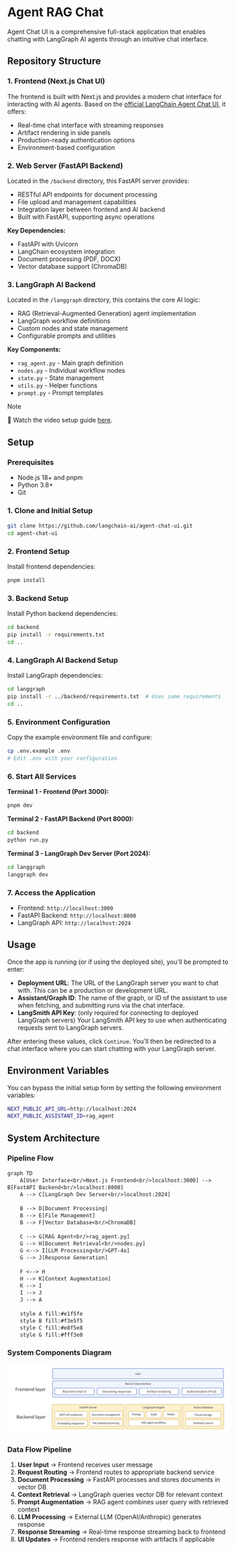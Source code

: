# Agent RAG Chat

Agent Chat UI is a comprehensive full-stack application that enables chatting with LangGraph AI agents through an intuitive chat interface.

## Repository Structure

### 1. Frontend (Next.js Chat UI)

The frontend is built with Next.js and provides a modern chat interface for interacting with AI agents. Based on the [official LangChain Agent Chat UI](https://github.com/langchain-ai/agent-chat-ui.git), it offers:

- Real-time chat interface with streaming responses
- Artifact rendering in side panels
- Production-ready authentication options
- Environment-based configuration

### 2. Web Server (FastAPI Backend)

Located in the `/backend` directory, this FastAPI server provides:

- RESTful API endpoints for document processing
- File upload and management capabilities
- Integration layer between frontend and AI backend
- Built with FastAPI, supporting async operations

**Key Dependencies:**
- FastAPI with Uvicorn
- LangChain ecosystem integration
- Document processing (PDF, DOCX)
- Vector database support (ChromaDB)

### 3. LangGraph AI Backend

Located in the `/langgraph` directory, this contains the core AI logic:

- RAG (Retrieval-Augmented Generation) agent implementation
- LangGraph workflow definitions
- Custom nodes and state management
- Configurable prompts and utilities

**Key Components:**
- `rag_agent.py` - Main graph definition
- `nodes.py` - Individual workflow nodes
- `state.py` - State management
- `utils.py` - Helper functions
- `prompt.py` - Prompt templates

> [!NOTE]
> 🎥 Watch the video setup guide [here](https://youtu.be/lInrwVnZ83o).

## Setup

### Prerequisites

- Node.js 18+ and pnpm
- Python 3.8+
- Git

### 1. Clone and Initial Setup

```bash
git clone https://github.com/langchain-ai/agent-chat-ui.git
cd agent-chat-ui
```

### 2. Frontend Setup

Install frontend dependencies:

```bash
pnpm install
```

### 3. Backend Setup

Install Python backend dependencies:

```bash
cd backend
pip install -r requirements.txt
cd ..
```

### 4. LangGraph AI Backend Setup

Install LangGraph dependencies:

```bash
cd langgraph
pip install -r ../backend/requirements.txt  # Uses same requirements
cd ..
```

### 5. Environment Configuration

Copy the example environment file and configure:

```bash
cp .env.example .env
# Edit .env with your configuration
```

### 6. Start All Services

**Terminal 1 - Frontend (Port 3000):**
```bash
pnpm dev
```

**Terminal 2 - FastAPI Backend (Port 8000):**
```bash
cd backend
python run.py
```

**Terminal 3 - LangGraph Dev Server (Port 2024):**
```bash
cd langgraph
langgraph dev
```

### 7. Access the Application

- Frontend: `http://localhost:3000`
- FastAPI Backend: `http://localhost:8000`
- LangGraph API: `http://localhost:2024`

## Usage

Once the app is running (or if using the deployed site), you'll be prompted to enter:

- **Deployment URL**: The URL of the LangGraph server you want to chat with. This can be a production or development URL.
- **Assistant/Graph ID**: The name of the graph, or ID of the assistant to use when fetching, and submitting runs via the chat interface.
- **LangSmith API Key**: (only required for connecting to deployed LangGraph servers) Your LangSmith API key to use when authenticating requests sent to LangGraph servers.

After entering these values, click `Continue`. You'll then be redirected to a chat interface where you can start chatting with your LangGraph server.

## Environment Variables

You can bypass the initial setup form by setting the following environment variables:

```bash
NEXT_PUBLIC_API_URL=http://localhost:2024
NEXT_PUBLIC_ASSISTANT_ID=rag_agent
```

## System Architecture

### Pipeline Flow

```mermaid
graph TD
    A[User Interface<br/>Next.js Frontend<br/>localhost:3000] --> B[FastAPI Backend<br/>localhost:8000]
    A --> C[LangGraph Dev Server<br/>localhost:2024]

    B --> D[Document Processing]
    B --> E[File Management]
    B --> F[Vector Database<br/>ChromaDB]

    C --> G[RAG Agent<br/>rag_agent.py]
    G --> H[Document Retrieval<br/>nodes.py]
    G <--> I[LLM Processing<br/>GPT-4o]
    G --> J[Response Generation]

    F <--> H
    H --> K[Context Augmentation]
    K --> I
    I --> J
    J --> A

    style A fill:#e1f5fe
    style B fill:#f3e5f5
    style C fill:#e8f5e8
    style G fill:#fff3e0
```

### System Components Diagram

![System Architecture](static/system.png)

### Data Flow Pipeline

1. **User Input** → Frontend receives user message
2. **Request Routing** → Frontend routes to appropriate backend service
3. **Document Processing** → FastAPI processes and stores documents in vector DB
4. **Context Retrieval** → LangGraph queries vector DB for relevant context
5. **Prompt Augmentation** → RAG agent combines user query with retrieved context
6. **LLM Processing** → External LLM (OpenAI/Anthropic) generates response
7. **Response Streaming** → Real-time response streaming back to frontend
8. **UI Updates** → Frontend renders response with artifacts if applicable
